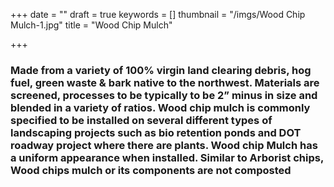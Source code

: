 +++
date = ""
draft = true
keywords = []
thumbnail = "/imgs/Wood Chip Mulch-1.jpg"
title = "Wood Chip Mulch"

+++
### Made from a variety of 100% virgin land clearing debris, hog fuel, green waste & bark native to the northwest. Materials are screened, processes to be typically to be 2” minus in size and blended in a variety of ratios. Wood chip mulch is commonly specified to be installed on several different types of landscaping projects such as bio retention ponds and DOT roadway project where there are plants. Wood chip Mulch has a uniform appearance when installed. Similar to Arborist chips, Wood chips mulch or its components are not composted